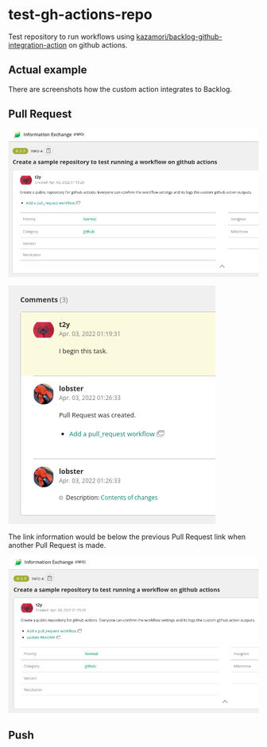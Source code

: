 # test-gh-actions-repo

Test repository to run workflows using [kazamori/backlog-github-integration-action](https://github.com/kazamori/backlog-github-integration-action) on github actions.

## Actual example

There are screenshots how the custom action integrates to Backlog.

## Pull Request

![](https://github.com/kazamori/test-gh-actions-repo/raw/main/example/pulls/figures/backlog-issue-description1.png)

![](https://github.com/kazamori/test-gh-actions-repo/raw/main/example/pulls/figures/backlog-issue-comments1.png)

The link information would be below the previous Pull Request link when another Pull Request is made.

![](https://github.com/kazamori/test-gh-actions-repo/raw/main/example/pulls/figures/backlog-issue-description2.png)

## Push
